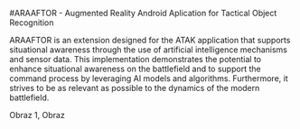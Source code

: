 #ARAAFTOR - Augmented Reality Android Aplication for Tactical Object Recognition

ARAAFTOR is an extension designed for the ATAK application that supports situational awareness through the use of artificial intelligence mechanisms and sensor data. This implementation demonstrates the potential to enhance situational awareness on the battlefield and to support the command process by leveraging AI models and algorithms. Furthermore, it strives to be as relevant as possible to the dynamics of the modern battlefield.

Obraz 1, Obraz
